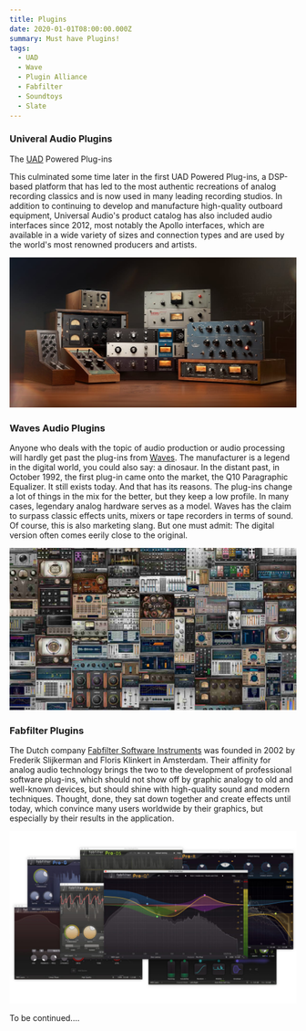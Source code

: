 ```yaml
---
title: Plugins
date: 2020-01-01T08:00:00.000Z
summary: Must have Plugins!
tags:
  - UAD
  - Wave
  - Plugin Alliance
  - Fabfilter
  - Soundtoys
  - Slate
---
```


### Univeral Audio Plugins

The [UAD](https://www.uaudio.de/uad-plugins.html) Powered Plug-ins

This culminated some time later in the first UAD Powered Plug-ins, a DSP-based platform that has led to the most authentic recreations of analog recording classics and is now used in many leading recording studios. In addition to continuing to develop and manufacture high-quality outboard equipment, Universal Audio's product catalog has also included audio interfaces since 2012, most notably the Apollo interfaces, which are available in a wide variety of sizes and connection types and are used by the world's most renowned producers and artists.

![uad](/src/assets/img/uad.jpg "uad")

### Waves Audio Plugins

Anyone who deals with the topic of audio production or audio processing will hardly get past the plug-ins from [Waves](https://www.waves.com). The manufacturer is a legend in the digital world, you could also say: a dinosaur. In the distant past, in October 1992, the first plug-in came onto the market, the Q10 Paragraphic Equalizer. It still exists today. And that has its reasons. The plug-ins change a lot of things in the mix for the better, but they keep a low profile.
In many cases, legendary analog hardware serves as a model. Waves has the claim to surpass classic effects units, mixers or tape recorders in terms of sound. Of course, this is also marketing slang. But one must admit: The digital version often comes eerily close to the original. 

![waves](/src/assets/img/waves.jpg "waves")

### Fabfilter Plugins

The Dutch company [Fabfilter Software Instruments](https://www.fabfilter.com/products) was founded in 2002 by Frederik Slijkerman and Floris Klinkert in Amsterdam. Their affinity for analog audio technology brings the two to the development of professional software plug-ins, which should not show off by graphic analogy to old and well-known devices, but should shine with high-quality sound and modern techniques. 
Thought, done, they sat down together and create effects until today, which convince many users worldwide by their graphics, but especially by their results in the application. 

![fab](/src/assets/img/fab.jpg "fab")



To be continued....

